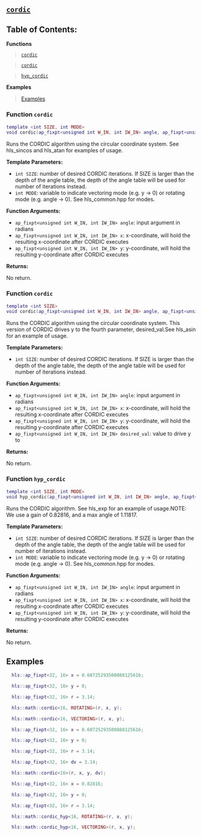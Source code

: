 ## [`cordic`](../../include/hls_cordic.hpp)

## Table of Contents:

**Functions**

> [`cordic`](#function-cordic)

> [`cordic`](#function-cordic)

> [`hyp_cordic`](#function-hyp_cordic)

**Examples**

> [Examples](#examples)


### Function `cordic`
~~~lua
template <int SIZE, int MODE>
void cordic(ap_fixpt<unsigned int W_IN, int IW_IN> angle, ap_fixpt<unsigned int W_IN, int IW_IN> x, ap_fixpt<unsigned int W_IN, int IW_IN> y)
~~~

Runs the CORDIC algorithm using the circular coordinate system. See hls_sincos and hls_atan for examples of usage.

**Template Parameters:**

- `int SIZE`: number of desired CORDIC iterations. If SIZE is larger than the depth of the angle table, the depth of the angle table will be used for number of iterations instead.
- `int MODE`: variable to indicate vectoring mode (e.g. y -> 0) or rotating mode (e.g. angle -> 0). See hls_common.hpp for modes.

**Function Arguments:**

- `ap_fixpt<unsigned int W_IN, int IW_IN> angle`: input argument in radians
- `ap_fixpt<unsigned int W_IN, int IW_IN> x`: x-coordinate, will hold the resulting x-coordinate after CORDIC executes
- `ap_fixpt<unsigned int W_IN, int IW_IN> y`: y-coordinate, will hold the resulting y-coordinate after CORDIC executes

**Returns:**

No return.
### Function `cordic`
~~~lua
template <int SIZE>
void cordic(ap_fixpt<unsigned int W_IN, int IW_IN> angle, ap_fixpt<unsigned int W_IN, int IW_IN> x, ap_fixpt<unsigned int W_IN, int IW_IN> y, ap_fixpt<unsigned int W_IN, int IW_IN> desired_val)
~~~

Runs the CORDIC algorithm using the circular coordinate system. This version of CORDIC drives y to the fourth parameter, desired_val.See hls_asin for an example of usage.

**Template Parameters:**

- `int SIZE`: number of desired CORDIC iterations. If SIZE is larger than the depth of the angle table, the depth of the angle table will be used for number of iterations instead.

**Function Arguments:**

- `ap_fixpt<unsigned int W_IN, int IW_IN> angle`: input argument in radians
- `ap_fixpt<unsigned int W_IN, int IW_IN> x`: x-coordinate, will hold the resulting x-coordinate after CORDIC executes
- `ap_fixpt<unsigned int W_IN, int IW_IN> y`: y-coordinate, will hold the resulting y-coordinate after CORDIC executes
- `ap_fixpt<unsigned int W_IN, int IW_IN> desired_val`: value to drive y to

**Returns:**

No return.
### Function `hyp_cordic`
~~~lua
template <int SIZE, int MODE>
void hyp_cordic(ap_fixpt<unsigned int W_IN, int IW_IN> angle, ap_fixpt<unsigned int W_IN, int IW_IN> x, ap_fixpt<unsigned int W_IN, int IW_IN> y)
~~~

Runs the CORDIC algorithm. See hls_exp for an example of usage.NOTE: We use a gain of 0.82816, and a max angle of 1.11817.

**Template Parameters:**

- `int SIZE`: number of desired CORDIC iterations. If SIZE is larger than the depth of the angle table, the depth of the angle table will be used for number of iterations instead.
- `int MODE`: variable to indicate vectoring mode (e.g. y -> 0) or rotating mode (e.g. angle -> 0). See hls_common.hpp for modes.

**Function Arguments:**

- `ap_fixpt<unsigned int W_IN, int IW_IN> angle`: input argument in radians
- `ap_fixpt<unsigned int W_IN, int IW_IN> x`: x-coordinate, will hold the resulting x-coordinate after CORDIC executes
- `ap_fixpt<unsigned int W_IN, int IW_IN> y`: y-coordinate, will hold the resulting y-coordinate after CORDIC executes

**Returns:**

No return.
## Examples

~~~lua
  hls::ap_fixpt<32, 16> x = 0.60725293500888125616;

  hls::ap_fixpt<32, 16> y = 0;

  hls::ap_fixpt<32, 16> r = 3.14;

  hls::math::cordic<16, ROTATING>(r, x, y); 

  hls::math::cordic<16, VECTORING>(r, x, y);

~~~
~~~lua
  hls::ap_fixpt<32, 16> x = 0.60725293500888125616;

  hls::ap_fixpt<32, 16> y = 0;

  hls::ap_fixpt<32, 16> r = 3.14;

  hls::ap_fixpt<32, 16> dv = 3.14;

  hls::math::cordic<16>(r, x, y, dv);

~~~
~~~lua
  hls::ap_fixpt<32, 16> x = 0.82816;

  hls::ap_fixpt<32, 16> y = 0;

  hls::ap_fixpt<32, 16> r = 3.14;

  hls::math::cordic_hyp<16, ROTATING>(r, x, y);

  hls::math::cordic_hyp<16, VECTORING>(r, x, y);

~~~

